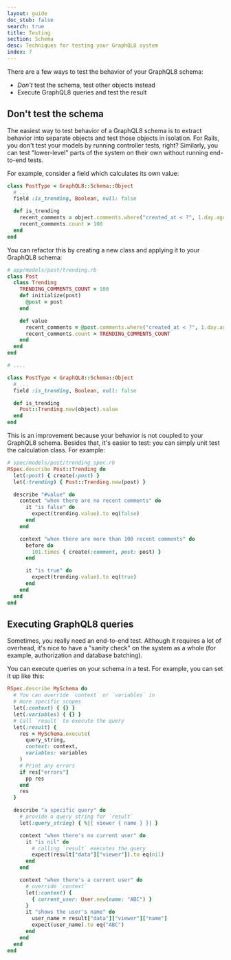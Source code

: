 ```yaml
---
layout: guide
doc_stub: false
search: true
title: Testing
section: Schema
desc: Techniques for testing your GraphQL8 system
index: 7
---
```


There are a few ways to test the behavior of your GraphQL8 schema:

- _Don't_ test the schema, test other objects instead
- Execute GraphQL8 queries and test the result

## Don't test the schema

The easiest way to test behavior of a GraphQL8 schema is to extract behavior into separate objects and test those objects in isolation. For Rails, you don't test your models by running controller tests, right? Similarly, you can test "lower-level" parts of the system on their own without running end-to-end tests.

For example, consider a field which calculates its own value:

```ruby
class PostType < GraphQL8::Schema::Object
  # ...
  field :is_trending, Boolean, null: false

  def is_trending
    recent_comments = object.comments.where("created_at < ?", 1.day.ago)
    recent_comments.count > 100
  end
end
```

You can refactor this by creating a new class and applying it to your GraphQL8 schema:

```ruby
# app/models/post/trending.rb
class Post
  class Trending
    TRENDING_COMMENTS_COUNT = 100
    def initialize(post)
      @post = post
    end

    def value
      recent_comments = @post.comments.where("created_at < ?", 1.day.ago)
      recent_comments.count > TRENDING_COMMENTS_COUNT
    end
  end
end

# ....

class PostType < GraphQL8::Schema::Object
  # ...
  field :is_trending, Boolean, null: false

  def is_trending
    Post::Trending.new(object).value
  end
end
```

This is an improvement because your behavior is not coupled to your GraphQL8 schema. Besides that, it's easier to test: you can simply unit test the calculation class. For example:

```ruby
# spec/models/post/trending_spec.rb
RSpec.describe Post::Trending do
  let(:post) { create(:post) }
  let(:trending) { Post::Trending.new(post) }

  describe "#value" do
    context "when there are no recent comments" do
      it "is false" do
        expect(trending.value).to eq(false)
      end
    end

    context "when there are more than 100 recent comments" do
      before do
        101.times { create(:comment, post: post) }
      end

      it "is true" do
        expect(trending.value).to eq(true)
      end
    end
  end
end
```

## Executing GraphQL8 queries

Sometimes, you really need an end-to-end test. Although it requires a lot of overhead, it's nice to have a "sanity check" on the system as a whole (for example, authorization and database batching).

You can execute queries on your schema in a test. For example, you can set it up like this:

```ruby
RSpec.describe MySchema do
  # You can override `context` or `variables` in
  # more specific scopes
  let(:context) { {} }
  let(:variables) { {} }
  # Call `result` to execute the query
  let(:result) {
    res = MySchema.execute(
      query_string,
      context: context,
      variables: variables
    )
    # Print any errors
    if res["errors"]
      pp res
    end
    res
  }

  describe "a specific query" do
    # provide a query string for `result`
    let(:query_string) { %|{ viewer { name } }| }

    context "when there's no current user" do
      it "is nil" do
        # calling `result` executes the query
        expect(result["data"]["viewer"]).to eq(nil)
      end
    end

    context "when there's a current user" do
      # override `context`
      let(:context) {
        { current_user: User.new(name: "ABC") }
      }
      it "shows the user's name" do
        user_name = result["data"]["viewer"]["name"]
        expect(user_name).to eq("ABC")
      end
    end
  end
end
```

